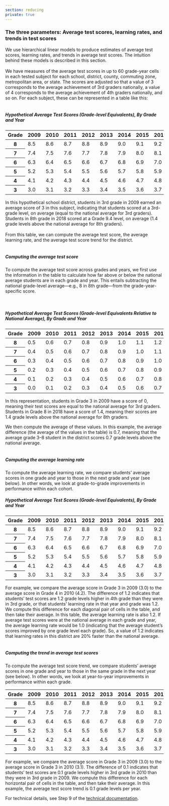 ```yaml
---
section: reducing
private: true
---
```

<h3>The three parameters: Average test scores, learning rates, and trends in test scores</h3>

We use hierarchical linear models to produce estimates of average test scores, learning rates, and trends in average test scores. The intuition behind these models is described in this section. 
<br><br>
We have measures of the average test scores in up to 60 grade-year cells in each tested subject for each school, district, county, commuting zone, metropolitan area, or state. The scores are adjusted so that a value of 3 corresponds to the average achievement of 3rd graders nationally, a value of 4 corresponds to the average achievement of 4th graders nationally, and so on. For each subject, these can be represented in a table like this:
<br><br>
<h5 class="big-superhead">Hypothetical Average Test Scores (Grade-level Equivalents), By Grade and Year</h5>

<table class="table-responsive table seda-table left-2 first-col-bold">
  <thead>
    <tr>
      <th>
        Grade
      </th>
      <th>
        2009
      </th>
      <th>
        2010
      </th>
      <th>
        2011
      </th>
      <th>
        2012
      </th>
      <th>
        2013
      </th>
      <th>
        2014
      </th>
      <th>
        2015
      </th>
      <th>
        2016
      </th>
      <th>
        2017
      </th>
      <th>
        2018
      </th>
    </tr>
  </thead>
  <tbody>
    <tr>
      <th>
        8
      </th>
      <td>
        8.5
      </td>
      <td>
        8.6
      </td>
      <td>
        8.7
      </td>
      <td>
        8.8
      </td>
      <td>
        8.9
      </td>
      <td>
        9.0
      </td>
      <td>
        9.1
      </td>
      <td>
        9.2
      </td>
      <td>
        9.3
      </td>
      <td>
        9.4
      </td>
    </tr>
    <tr>
      <th>
        7
      </th>
      <td>
        7.4
      </td>
      <td>
        7.5
      </td>
      <td>
        7.6
      </td>
      <td>
        7.7
      </td>
      <td>
        7.8
      </td>
      <td>
        7.9
      </td>
      <td>
        8.0
      </td>
      <td>
        8.1
      </td>
      <td>
        8.2
      </td>
      <td>
        8.3
      </td>
    </tr>
    <tr>
      <th>
        6
      </th>
      <td>
        6.3
      </td>
      <td>
        6.4
      </td>
      <td>
        6.5
      </td>
      <td>
        6.6
      </td>
      <td>
        6.7
      </td>
      <td>
        6.8
      </td>
      <td>
        6.9
      </td>
      <td>
        7.0
      </td>
      <td>
        7.1
      </td>
      <td>
        7.2
      </td>
    </tr>
    <tr>
      <th>
        5
      </th>
      <td>
        5.2
      </td>
      <td>
        5.3
      </td>
      <td>
        5.4
      </td>
      <td>
        5.5
      </td>
      <td>
        5.6
      </td>
      <td>
        5.7
      </td>
      <td>
        5.8
      </td>
      <td>
        5.9
      </td>
      <td>
        6.0
      </td>
      <td>
        6.1
      </td>
    </tr>
    <tr>
      <th>
        4
      </th>
      <td>
        4.1
      </td>
      <td>
        4.2
      </td>
      <td>
        4.3
      </td>
      <td>
        4.4
      </td>
      <td>
        4.5
      </td>
      <td>
        4.6
      </td>
      <td>
        4.7
      </td>
      <td>
        4.8
      </td>
      <td>
        4.9
      </td>
      <td>
        5.0
      </td>
    </tr>
    <tr>
      <th>
        3
      </th>
      <td>
        3.0
      </td>
      <td>
        3.1
      </td>
      <td>
        3.2
      </td>
      <td>
        3.3
      </td>
      <td>
        3.4
      </td>
      <td>
        3.5
      </td>
      <td>
        3.6
      </td>
      <td>
        3.7
      </td>
      <td>
        3.8
      </td>
      <td>
        3.9
      </td>
    </tr>
  </tbody>
</table>

In this hypothetical school district, students in 3rd grade in 2009 earned an average score of 3 in this subject, indicating that students scored at a 3rd-grade level, on average (equal to the national average for 3rd graders). Students in 8th grade in 2018 scored at a Grade 9.4 level, on average (1.4 grade levels above the national average for 8th graders).
<br><br>
From this table, we can compute the average test score, the average learning rate, and the average test score trend for the district. 
<br><br>
<h5>Computing the average test score</h5> 

To compute the average test score across grades and years, we first use the information in the table to calculate how far above or below the national average students are in each grade and year. This entails subtracting the national grade-level average—e.g., 8 in 8th grade—from the grade-year-specific score.
<br><br><br>
<h5 class="big-superhead">Hypothetical Average Test Scores (Grade-level Equivalents Relative to National Average), By Grade and Year</h5>

<table class="table-responsive table seda-table left-2 first-col-bold">
  <thead>
    <tr>
      <th>
        Grade
      </th>
      <th>
        2009
      </th>
      <th>
        2010
      </th>
      <th>
        2011
      </th>
      <th>
        2012
      </th>
      <th>
        2013
      </th>
      <th>
        2014
      </th>
      <th>
        2015
      </th>
      <th>
        2016
      </th>
      <th>
        2017
      </th>
      <th>
        2018
      </th>
    </tr>
  </thead>
  <tbody>
    <tr>
      <th>
        8
      </th>
      <td>
        0.5
      </td>
      <td>
        0.6
      </td>
      <td>
        0.7
      </td>
      <td>
        0.8
      </td>
      <td>
        0.9
      </td>
      <td>
        1.0
      </td>
      <td>
        1.1
      </td>
      <td>
        1.2
      </td>
      <td>
        1.3
      </td>
      <td>
        1.4
      </td>
    </tr>
    <tr>
      <th>
        7
      </th>
      <td>
        0.4
      </td>
      <td>
        0.5
      </td>
      <td>
        0.6
      </td>
      <td>
        0.7
      </td>
      <td>
        0.8
      </td>
      <td>
        0.9
      </td>
      <td>
        1.0
      </td>
      <td>
        1.1
      </td>
      <td>
        1.2
      </td>
      <td>
        1.3
      </td>
    </tr>
    <tr>
      <th>
        6
      </th>
      <td>
        0.3
      </td>
      <td>
        0.4
      </td>
      <td>
        0.5
      </td>
      <td>
        0.6
      </td>
      <td>
        0.7
      </td>
      <td>
        0.8
      </td>
      <td>
        0.9
      </td>
      <td>
        1.0
      </td>
      <td>
        1.1
      </td>
      <td>
        1.2
      </td>
    </tr>
    <tr>
      <th>
        5
      </th>
      <td>
        0.2
      </td>
      <td>
        0.3
      </td>
      <td>
        0.4
      </td>
      <td>
        0.5
      </td>
      <td>
        0.6
      </td>
      <td>
        0.7
      </td>
      <td>
        0.8
      </td>
      <td>
        0.9
      </td>
      <td>
        1.0
      </td>
      <td>
        1.1
      </td>
    </tr>
    <tr>
      <th>
        4
      </th>
      <td>
        0.1
      </td>
      <td>
        0.2
      </td>
      <td>
        0.3
      </td>
      <td>
        0.4
      </td>
      <td>
        0.5
      </td>
      <td>
        0.6
      </td>
      <td>
        0.7
      </td>
      <td>
        0.8
      </td>
      <td>
        0.9
      </td>
      <td>
        1.0
      </td>
    </tr>
    <tr>
      <th>
        3
      </th>
      <td>
        0.0
      </td>
      <td>
        0.1
      </td>
      <td>
        0.2
      </td>
      <td>
        0.3
      </td>
      <td>
        0.4
      </td>
      <td>
        0.5
      </td>
      <td>
        0.6
      </td>
      <td>
        0.7
      </td>
      <td>
        0.8
      </td>
      <td>
        0.9
      </td>
    </tr>
  </tbody>
</table>

In this representation, students in Grade 3 in 2009 have a score of 0, meaning their test scores are equal to the national average for 3rd graders. Students in Grade 8 in 2018 have a score of 1.4, meaning their scores are 1.4 grade levels above the national average for 8th graders.

We then compute the average of these values. In this example, the average difference (the average of the values in the table) is 0.7, meaning that the average grade 3–8 student in the district scores 0.7 grade levels above the national average.
<br><br>
<h5>Computing the average learning rate</h5> 
To compute the average learning rate, we compare students’ average scores in one grade and year to those in the next grade and year (see below). In other words, we look at grade-to-grade improvements in performance within each cohort.

<h5 class="big-superhead">Hypothetical Average Test Scores (Grade-level Equivalents), By Grade and Year</h5>

<table class="table-responsive table diag-arrow-bl left-2 seda-table">
  <thead>
    <tr>
      <th>
        Grade
      </th>
      <th>
        2009
      </th>
      <th>
        2010
      </th>
      <th>
        2011
      </th>
      <th>
        2012
      </th>
      <th>
        2013
      </th>
      <th>
        2014
      </th>
      <th>
        2015
      </th>
      <th>
        2016
      </th>
      <th>
        2017
      </th>
      <th>
        2018
      </th>
    </tr>
  </thead>
  <tbody>
    <tr>
      <th>
        8
      </th>
      <td>
        8.5
      </td>
      <td>
        8.6
      </td>
      <td>
        8.7
      </td>
      <td>
        8.8
      </td>
      <td>
        8.9
      </td>
      <td>
        9.0
      </td>
      <td>
        9.1
      </td>
      <td>
        9.2
      </td>
      <td>
        9.3
      </td>
      <td>
        9.4
      </td>
    </tr>
    <tr>
      <th>
        7
      </th>
      <td>
        7.4
      </td>
      <td>
        7.5
      </td>
      <td>
        7.6
      </td>
      <td>
        7.7
      </td>
      <td>
        7.8
      </td>
      <td>
        7.9
      </td>
      <td>
        8.0
      </td>
      <td>
        8.1
      </td>
      <td>
        8.2
      </td>
      <td>
        8.3
      </td>
    </tr>
    <tr>
      <th>
        6
      </th>
      <td>
        6.3
      </td>
      <td>
        6.4
      </td>
      <td>
        6.5
      </td>
      <td>
        6.6
      </td>
      <td>
        6.7
      </td>
      <td>
        6.8
      </td>
      <td>
        6.9
      </td>
      <td>
        7.0
      </td>
      <td>
        7.1
      </td>
      <td>
        7.2
      </td>
    </tr>
    <tr>
      <th>
        5
      </th>
      <td>
        5.2
      </td>
      <td>
        5.3
      </td>
      <td>
        5.4
      </td>
      <td>
        5.5
      </td>
      <td>
        5.6
      </td>
      <td>
        5.7
      </td>
      <td>
        5.8
      </td>
      <td>
        5.9
      </td>
      <td>
        6.0
      </td>
      <td>
        6.1
      </td>
    </tr>
    <tr>
      <th>
        4
      </th>
      <td>
        4.1
      </td>
      <td>
        4.2
      </td>
      <td>
        4.3
      </td>
      <td>
        4.4
      </td>
      <td>
        4.5
      </td>
      <td>
        4.6
      </td>
      <td>
        4.7
      </td>
      <td>
        4.8
      </td>
      <td>
        4.9
      </td>
      <td>
        5.0
      </td>
    </tr>
    <tr>
      <th>
        3
      </th>
      <td>
        3.0
      </td>
      <td>
        3.1
      </td>
      <td>
        3.2
      </td>
      <td>
        3.3
      </td>
      <td>
        3.4
      </td>
      <td>
        3.5
      </td>
      <td>
        3.6
      </td>
      <td>
        3.7
      </td>
      <td>
        3.8
      </td>
      <td>
        3.9
      </td>
    </tr>
  </tbody>
</table>

For example, we compare the average score in Grade 3 in 2009 (3.0) to the average score in Grade 4 in 2010 (4.2). The difference of 1.2 indicates that students’ test scores are 1.2 grade levels higher in 4th grade than they were in 3rd grade, or that students’ learning rate in that year and grade was 1.2. We compute this difference for each diagonal pair of cells in the table, and then take their average. In this table, the average learning rate is also 1.2. If average test scores were at the national average in each grade and year, the average learning rate would be 1.0 (indicating that the average student’s scores improved by one grade level each grade). So, a value of 1.2 indicates that learning rates in this district are 20% faster than the national average. 
<br><br>
<h5>Computing the trend in average test scores</h5> 

To compute the average test score trend, we compare students’ average scores in one grade and year to those in the same grade in the next year (see below). In other words, we look at year-to-year improvements in performance within each grade.

<table class="table-responsive table rt-arrow-bl left-2 seda-table">
  <thead>
    <tr>
      <th>
        Grade
      </th>
      <th>
        2009
      </th>
      <th>
        2010
      </th>
      <th>
        2011
      </th>
      <th>
        2012
      </th>
      <th>
        2013
      </th>
      <th>
        2014
      </th>
      <th>
        2015
      </th>
      <th>
        2016
      </th>
      <th>
        2017
      </th>
      <th>
        2018
      </th>
    </tr>
  </thead>
  <tbody>
    <tr>
      <th>
        8
      </th>
      <td>
        8.5
      </td>
      <td>
        8.6
      </td>
      <td>
        8.7
      </td>
      <td>
        8.8
      </td>
      <td>
        8.9
      </td>
      <td>
        9.0
      </td>
      <td>
        9.1
      </td>
      <td>
        9.2
      </td>
      <td>
        9.3
      </td>
      <td>
        9.4
      </td>
    </tr>
    <tr>
      <th>
        7
      </th>
      <td>
        7.4
      </td>
      <td>
        7.5
      </td>
      <td>
        7.6
      </td>
      <td>
        7.7
      </td>
      <td>
        7.8
      </td>
      <td>
        7.9
      </td>
      <td>
        8.0
      </td>
      <td>
        8.1
      </td>
      <td>
        8.2
      </td>
      <td>
        8.3
      </td>
    </tr>
    <tr>
      <th>
        6
      </th>
      <td>
        6.3
      </td>
      <td>
        6.4
      </td>
      <td>
        6.5
      </td>
      <td>
        6.6
      </td>
      <td>
        6.7
      </td>
      <td>
        6.8
      </td>
      <td>
        6.9
      </td>
      <td>
        7.0
      </td>
      <td>
        7.1
      </td>
      <td>
        7.2
      </td>
    </tr>
    <tr>
      <th>
        5
      </th>
      <td>
        5.2
      </td>
      <td>
        5.3
      </td>
      <td>
        5.4
      </td>
      <td>
        5.5
      </td>
      <td>
        5.6
      </td>
      <td>
        5.7
      </td>
      <td>
        5.8
      </td>
      <td>
        5.9
      </td>
      <td>
        6.0
      </td>
      <td>
        6.1
      </td>
    </tr>
    <tr>
      <th>
        4
      </th>
      <td>
        4.1
      </td>
      <td>
        4.2
      </td>
      <td>
        4.3
      </td>
      <td>
        4.4
      </td>
      <td>
        4.5
      </td>
      <td>
        4.6
      </td>
      <td>
        4.7
      </td>
      <td>
        4.8
      </td>
      <td>
        4.9
      </td>
      <td>
        5.0
      </td>
    </tr>
    <tr>
      <th>
        3
      </th>
      <td>
        3.0
      </td>
      <td>
        3.1
      </td>
      <td>
        3.2
      </td>
      <td>
        3.3
      </td>
      <td>
        3.4
      </td>
      <td>
        3.5
      </td>
      <td>
        3.6
      </td>
      <td>
        3.7
      </td>
      <td>
        3.8
      </td>
      <td>
        3.9
      </td>
    </tr>
  </tbody>
</table>

For example, we compare the average score in Grade 3 in 2009 (3.0) to the average score in Grade 3 in 2010 (3.1). The difference of 0.1 indicates that students’ test scores are 0.1 grade levels higher in 3rd grade in 2010 than they were in 3rd grade in 2009. We compute this difference for each horizontal pair of cells in the table, and then take their average. In this example, the average test score trend is 0.1 grade levels per year. 

For technical details, see Step 9 of the <a href="/papers/SEDA_documentation_v30_DRAFT09212019.pdf" target="_blank">technical documentation</a>.

